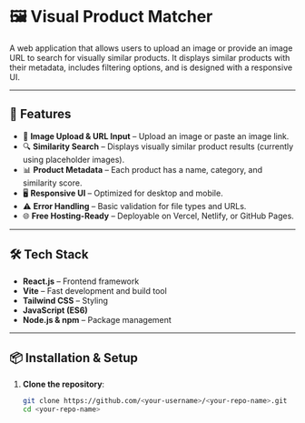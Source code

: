 # 🖼️ Visual Product Matcher

A web application that allows users to upload an image or provide an image URL to search for visually similar products. It displays similar products with their metadata, includes filtering options, and is designed with a responsive UI.  

---

## 🚀 Features
- 📂 **Image Upload & URL Input** – Upload an image or paste an image link.  
- 🔍 **Similarity Search** – Displays visually similar product results (currently using placeholder images).  
- 📊 **Product Metadata** – Each product has a name, category, and similarity score.  
- 🖥️ **Responsive UI** – Optimized for desktop and mobile.  
- ⚠️ **Error Handling** – Basic validation for file types and URLs.  
- 🌐 **Free Hosting-Ready** – Deployable on Vercel, Netlify, or GitHub Pages.  

---

## 🛠️ Tech Stack
- **React.js** – Frontend framework  
- **Vite** – Fast development and build tool  
- **Tailwind CSS** – Styling  
- **JavaScript (ES6)**  
- **Node.js & npm** – Package management

---

## 📦 Installation & Setup

1. **Clone the repository**:
   ```bash
   git clone https://github.com/<your-username>/<your-repo-name>.git
   cd <your-repo-name>
